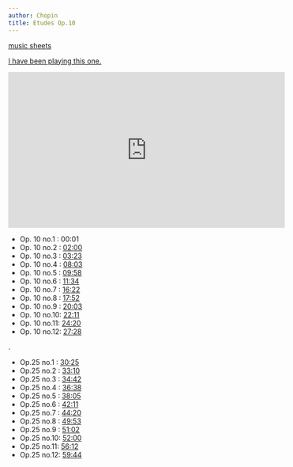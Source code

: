 ```yaml
---
author: Chopin
title: Etudes Op.10
---
```


[music sheets](https://www.dropbox.com/s/dk0kn67bbv8uep3/%5BChopin%5D%2012%20Etudes%20Klavierwerke%20Band%202%20Peters%20Op.10%20%28IMSLP37119%20PMLP01969%29.pdf?dl=0)

[I have been playing this one.](https://www.dropbox.com/s/7w67x54l7wgo60s/%5BChopin%5D%20Op.10%20No.3%20Tristesse.pdf?dl=0)

<iframe width="560" height="315" src="https://www.youtube.com/embed/2KrVRUHJ21g" frameborder="0" allow="accelerometer; autoplay; clipboard-write; encrypted-media; gyroscope; picture-in-picture" allowfullscreen></iframe>

- Op. 10 no.1 : 00:01
- Op. 10 no.2 : [02:00](https://www.youtube.com/watch?v=2KrVRUHJ21g&t=120s)
- Op. 10 no.3 : [03:23](https://www.youtube.com/watch?v=2KrVRUHJ21g&t=203s)
- Op. 10 no.4 : [08:03](https://www.youtube.com/watch?v=2KrVRUHJ21g&t=483s)
- Op. 10 no.5 : [09:58](https://www.youtube.com/watch?v=2KrVRUHJ21g&t=598s)
- Op. 10 no.6 : [11:34](https://www.youtube.com/watch?v=2KrVRUHJ21g&t=694s)
- Op. 10 no.7 : [16:22](https://www.youtube.com/watch?v=2KrVRUHJ21g&t=982s)
- Op. 10 no.8 : [17:52](https://www.youtube.com/watch?v=2KrVRUHJ21g&t=1072s)
- Op. 10 no.9 : [20:03](https://www.youtube.com/watch?v=2KrVRUHJ21g&t=1203s)
- Op. 10 no.10: [22:11](https://www.youtube.com/watch?v=2KrVRUHJ21g&t=1331s)
- Op. 10 no.11: [24:20](https://www.youtube.com/watch?v=2KrVRUHJ21g&t=1460s)
- Op. 10 no.12: [27:28](https://www.youtube.com/watch?v=2KrVRUHJ21g&t=1648s)

.

- Op.25 no.1 : [30:25](https://www.youtube.com/watch?v=2KrVRUHJ21g&t=1825s)
- Op.25 no.2 : [33:10](https://www.youtube.com/watch?v=2KrVRUHJ21g&t=1990s)
- Op.25 no.3 : [34:42](https://www.youtube.com/watch?v=2KrVRUHJ21g&t=2082s)
- Op.25 no.4 : [36:38](https://www.youtube.com/watch?v=2KrVRUHJ21g&t=2198s)
- Op.25 no.5 : [38:05](https://www.youtube.com/watch?v=2KrVRUHJ21g&t=2285s)
- Op.25 no.6 : [42:11](https://www.youtube.com/watch?v=2KrVRUHJ21g&t=2531s)
- Op.25 no.7 : [44:20](https://www.youtube.com/watch?v=2KrVRUHJ21g&t=2660s)
- Op.25 no.8 : [49:53](https://www.youtube.com/watch?v=2KrVRUHJ21g&t=2993s)
- Op.25 no.9 : [51:02](https://www.youtube.com/watch?v=2KrVRUHJ21g&t=3062s)
- Op.25 no.10: [52:00](https://www.youtube.com/watch?v=2KrVRUHJ21g&t=3120s)
- Op.25 no.11: [56:12](https://www.youtube.com/watch?v=2KrVRUHJ21g&t=3372s)
- Op.25 no.12: [59:44](https://www.youtube.com/watch?v=2KrVRUHJ21g&t=3584s)
